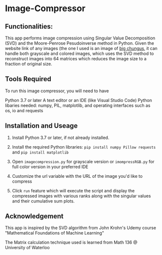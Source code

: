 # Image-Compressor
## Functionalities: 
This app performs image compression using Singular Value Decomposition (SVD) and the Moore-Penrose Pesudoinverse method in Python. Given the website link of any images (the one I used is an image of [big chungus](https://supermarioglitchy4.fandom.com/wiki/Big_Chungus?file=Big_chungus.png), it can handle both grayscale and colored images, which uses the SVD method to reconstruct images into 64 matrices which reduces the image size to a fraction of original size. 

## Tools Required
To run this image compressor, you will need to have 

Python 3.7 or later
A text editor or an IDE (like Visual Studio Code)
Python libaries needed: numpy, PIL, matplotlib, and operating interfaces such as os, io and requests 

## Installation and Useage 

1. Install Python 3.7 or later, if not already installed.

2. Install the required Python libraries:
`pip install numpy Pillow requests` and 
`pip install matplotlib`

3. Open `imagecompression.py` for grayscale version or `imompressRGB.py` for full color version in your preferred IDE 
4. Customize the url variable with the URL of the image you'd like to compress
5. Click `run` feature which will execute the script and display the compressed images with various ranks along with the singular values and their cumulative sum plots.


## Acknowledgement 
This app is inspired by the SVD algorithm from John Krohn's Udemy course "Mathematical Foundations of Machine Learning" 

The Matrix calculation technique used is learned from Math 136 @ University of Waterloo 
